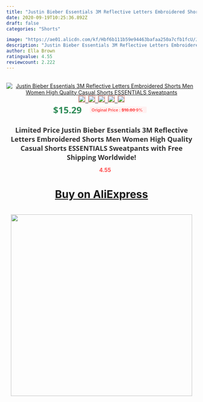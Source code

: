```yaml
---
title: "Justin Bieber Essentials 3M Reflective Letters Embroidered Shorts Men Women High Quality Casual Shorts ESSENTIALS Sweatpants"
date: 2020-09-19T10:25:36.892Z
draft: false
categories: "Shorts"

image: "https://ae01.alicdn.com/kf/Hbf6b111b59e94463bafaa250a7cfb1fcU/Justin-Bieber-Essentials-3M-Reflective-Letters-Embroidered-Shorts-Men-Women-High-Quality-Casual-Shorts-ESSENTIALS-Sweatpants.jpg"
description: "Justin Bieber Essentials 3M Reflective Letters Embroidered Shorts Men Women High Quality Casual Shorts ESSENTIALS Sweatpants"
author: Ella Brown
ratingvalue: 4.55
reviewcount: 2.222
---
```

<br>
<div style="text-align: center;">
<a href="https://s.click.aliexpress.com/e/_9wK5br" target="_blank" rel="nofollow noopener noreferrer"><img alt="Justin Bieber Essentials 3M Reflective Letters Embroidered Shorts Men Women High Quality Casual Shorts ESSENTIALS Sweatpants" class="magnifier-image" src="https://ae01.alicdn.com/kf/Hbf6b111b59e94463bafaa250a7cfb1fcU/Justin-Bieber-Essentials-3M-Reflective-Letters-Embroidered-Shorts-Men-Women-High-Quality-Casual-Shorts-ESSENTIALS-Sweatpants.jpg_640x640.jpg">
<br>
<img style="border:1px solid salmon" src="https://ae01.alicdn.com/kf/Hbf6b111b59e94463bafaa250a7cfb1fcU/Justin-Bieber-Essentials-3M-Reflective-Letters-Embroidered-Shorts-Men-Women-High-Quality-Casual-Shorts-ESSENTIALS-Sweatpants.jpg_120x120.jpg">&nbsp;&nbsp;<img style="border:1px solid salmon" src="https://ae01.alicdn.com/kf/Hd7819d6e041d420a9d157d197e840907H/Justin-Bieber-Essentials-3M-Reflective-Letters-Embroidered-Shorts-Men-Women-High-Quality-Casual-Shorts-ESSENTIALS-Sweatpants.jpg_120x120.jpg">&nbsp;&nbsp;<img style="border:1px solid salmon" src="https://ae01.alicdn.com/kf/Hfca5fcd29d0a43298b5058a2f0bf8ea6x/Justin-Bieber-Essentials-3M-Reflective-Letters-Embroidered-Shorts-Men-Women-High-Quality-Casual-Shorts-ESSENTIALS-Sweatpants.jpg_120x120.jpg">&nbsp;&nbsp;<img style="border:1px solid salmon" src="https://ae01.alicdn.com/kf/Hbe98612e1cc4441b85a3f35ed3ed18b5P/Justin-Bieber-Essentials-3M-Reflective-Letters-Embroidered-Shorts-Men-Women-High-Quality-Casual-Shorts-ESSENTIALS-Sweatpants.jpg_120x120.jpg">&nbsp;&nbsp;<img style="border:1px solid salmon" src="https://ae01.alicdn.com/kf/H9ec9081138074db1b3fa1098a3326d677/Justin-Bieber-Essentials-3M-Reflective-Letters-Embroidered-Shorts-Men-Women-High-Quality-Casual-Shorts-ESSENTIALS-Sweatpants.jpg_120x120.jpg"></a></div><br0>
<div style="text-align: center;"><span style="background-color: white; border: 0px; box-sizing: border-box; color: seagreen; display: inline-block; font-family: &quot;open sans&quot; , &quot;arial&quot; , &quot;helvetica&quot; , sans-serif , &quot;heiti&quot;; font-size: 24px; font-stretch: inherit; font-weight: 700; line-height: inherit; margin: 0px 10px 0px 0px; padding: 0px; vertical-align: middle;">$15.29 </span>
<span style="background: rgb(255 , 241 , 241); border-radius: 3px; border: 0px; box-sizing: border-box; color: #ff4747; display: inline-block; font-family: inherit; font-size: 12px; font-stretch: inherit; font-style: inherit; font-variant: inherit; font-weight: 600; line-height: inherit; margin: 0px; padding: 2px 5px; transform: scale(0.9); vertical-align: middle;">Original Price : <b style="text-decoration: line-through;">$16.80 </b> 9%&nbsp;&nbsp;</span></div>
<h1 style="color: #333333; display: inline-block; font-family: &quot;open sans&quot; , &quot;arial&quot; , &quot;helvetica&quot; , sans-serif , &quot;heiti&quot;; font-size: 18px; font-stretch: inherit; font-weight: 700; text-align: center;">Limited Price Justin Bieber Essentials 3M Reflective Letters Embroidered Shorts Men Women High Quality Casual Shorts ESSENTIALS Sweatpants with Free Shipping Worldwide!</h1>
<div style="color: #ff4747; text-align: center;">
<img src="https://4.bp.blogspot.com/-M0ZcTcb-5uY/XleCXlxnR4I/AAAAAAAAAEc/OrjgMkXV1oMQFaCRZj5HQwOCBcu3w1FegCPcBGAYYCw/s1600/star.png" style="height: 15px;">&nbsp;<b>4.55</b></div>
<div class="button_cont" align="center"><a class="buynow_a" href="https://s.click.aliexpress.com/e/_9wK5br" target="_blank" rel="nofollow noopener noreferrer"><H1>Buy on AliExpress</H1></a></div><br>
<div class="separator" style="clear: both; text-align: center;">
<img src="https://lh3.googleusercontent.com/-pTy5HemUv9M/XlePHvY0dAI/AAAAAAAAAE4/0nX5iRUoIWY8eMW9Dpxeirr157OZliDIgCLcBGAsYHQ/s1600/badge.gif" width="480">
</div>
